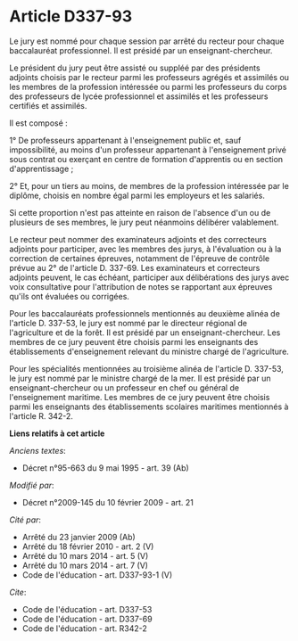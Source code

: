# Article D337-93

Le jury est nommé pour chaque session par arrêté du recteur pour chaque baccalauréat professionnel. Il est présidé par un
enseignant-chercheur. 

Le président du jury peut être assisté ou suppléé par des présidents adjoints choisis par le recteur parmi les professeurs
agrégés et assimilés ou les membres de la profession intéressée ou parmi les professeurs du corps des professeurs de lycée
professionnel et assimilés et les professeurs certifiés et assimilés. 

Il est composé : 

1° De professeurs appartenant à l'enseignement public et, sauf impossibilité, au moins d'un professeur appartenant à
l'enseignement privé sous contrat ou exerçant en centre de formation d'apprentis ou en section d'apprentissage ; 

2° Et, pour un tiers au moins, de membres de la profession intéressée par le diplôme, choisis en nombre égal parmi les
employeurs et les salariés. 

Si cette proportion n'est pas atteinte en raison de l'absence d'un ou de plusieurs de ses membres, le jury peut néanmoins
délibérer valablement. 

Le recteur peut nommer des examinateurs adjoints et des correcteurs adjoints pour participer, avec les membres des jurys, à
l'évaluation ou à la correction de certaines épreuves, notamment de l'épreuve de contrôle prévue au 2° de l'article D.
337-69. Les examinateurs et correcteurs adjoints peuvent, le cas échéant, participer aux délibérations des jurys avec voix
consultative pour l'attribution de notes se rapportant aux épreuves qu'ils ont évaluées ou corrigées. 

Pour les baccalauréats professionnels mentionnés au deuxième alinéa de l'article D. 337-53, le jury est nommé par le
directeur régional de l'agriculture et de la forêt. Il est présidé par un enseignant-chercheur. Les membres de ce jury
peuvent être choisis parmi les enseignants des établissements d'enseignement relevant du ministre chargé de l'agriculture. 

Pour les spécialités mentionnées au troisième alinéa de l'article D. 337-53, le jury est nommé par le ministre chargé de la
mer. Il est présidé par un enseignant-chercheur ou un professeur en chef ou général de l'enseignement maritime. Les membres
de ce jury peuvent être choisis parmi les enseignants des établissements scolaires maritimes mentionnés à l'article R. 342-2.

**Liens relatifs à cet article**

_Anciens textes_:

  - Décret n°95-663 du 9 mai 1995 - art. 39 (Ab)

_Modifié par_:

  - Décret n°2009-145 du 10 février 2009 - art. 21

_Cité par_:

  - Arrêté du 23 janvier 2009 (Ab)
  - Arrêté du 18 février 2010 - art. 2 (V)
  - Arrêté du 10 mars 2014 - art. 5 (V)
  - Arrêté du 10 mars 2014 - art. 7 (V)
  - Code de l'éducation - art. D337-93-1 (V)

_Cite_:

  - Code de l'éducation - art. D337-53
  - Code de l'éducation - art. D337-69
  - Code de l'éducation - art. R342-2
